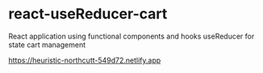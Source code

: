 # react-useReducer-cart
React application using functional components and hooks
useReducer for state cart management

https://heuristic-northcutt-549d72.netlify.app
